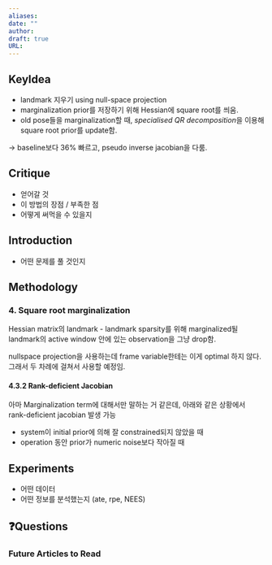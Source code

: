 ```yaml
---
aliases: 
date: ""
author: 
draft: true
URL:
---
```

## KeyIdea
- landmark 지우기 using null-space projection
- marginalization prior를 저장하기 위해 Hessian에 square root를 씌움.
- old pose들을 marginalization할 때, *specialised QR decomposition*을 이용해 square root prior를 update함.

→ baseline보다 36% 빠르고, pseudo inverse jacobian을 다룸.

## Critique
- 얻어갈 것
- 이 방법의 장점 / 부족한 점
- 어떻게 써먹을 수 있을지

## Introduction

- 어떤 문제를 풀 것인지

## Methodology
### 4. Square root marginalization
Hessian matrix의 landmark - landmark sparsity를 위해 marginalized될 landmark의 active window 안에 있는 observation을 그냥 drop함.

nullspace projection을 사용하는데 frame variable한테는 이게 optimal 하지 않다. 그래서 두 차례에 걸쳐서 사용할 예정임.

#### 4.3.2 Rank-deficient Jacobian
아마 Marginalization term에 대해서만 말하는 거 같은데, 아래와 같은 상황에서 rank-deficient jacobian 발생 가능
- system이 initial prior에 의해 잘 constrained되지 않았을 때
- operation 동안 prior가 numeric noise보다 작아질 때

## Experiments
- 어떤 데이터
- 어떤 정보를 분석했는지 (ate, rpe, NEES)


## ❓️Questions

### Future Articles to Read

